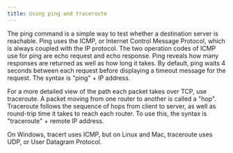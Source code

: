 ```yaml
---
title: Using ping and traceroute
---
```


The ping command is a simple way to test whether a destination server is reachable. Ping uses the ICMP, or Internet Control Message Protocol, which is always coupled with the IP protocol. The two operation codes of ICMP use for ping are echo request and echo response. Ping reveals how many responses are returned as well as how long it takes. By default, ping waits 4 seconds between each request before displaying a timeout message for the request. The syntax is "ping" + IP address.

For a more detailed view of the path each packet takes over TCP, use traceroute. A packet moving from one router to another is called a "hop". Traceroute follows the sequence of hops from client to server, as well as round-trip time it takes to reach each router. To use this, the syntax is "traceroute" + remote IP address.

On Windows, tracert uses ICMP, but on Linux and Mac, traceroute uses UDP, or User Datagram Protocol.